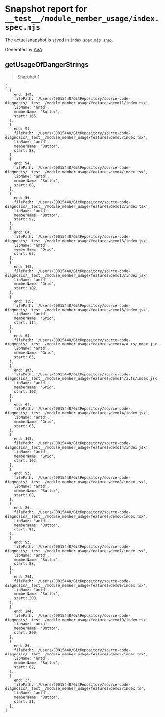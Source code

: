 # Snapshot report for `__test__/module_member_usage/index.spec.mjs`

The actual snapshot is saved in `index.spec.mjs.snap`.

Generated by [AVA](https://avajs.dev).

## getUsageOfDangerStrings

> Snapshot 1

    [
      {
        end: 169,
        filePath: '/Users/10015448/GitRepository/source-code-diagnosis/__test__/module_member_usage/features/demo11/index.tsx',
        libName: 'antd',
        memberName: 'Button',
        start: 165,
      },
      {
        end: 94,
        filePath: '/Users/10015448/GitRepository/source-code-diagnosis/__test__/module_member_usage/features/demo3/index.tsx',
        libName: 'antd',
        memberName: 'Button',
        start: 88,
      },
      {
        end: 94,
        filePath: '/Users/10015448/GitRepository/source-code-diagnosis/__test__/module_member_usage/features/demo4/index.tsx',
        libName: 'antd',
        memberName: 'Button',
        start: 88,
      },
      {
        end: 56,
        filePath: '/Users/10015448/GitRepository/source-code-diagnosis/__test__/module_member_usage/features/demo12/index.tsx',
        libName: 'antd',
        memberName: 'Button',
        start: 52,
      },
      {
        end: 64,
        filePath: '/Users/10015448/GitRepository/source-code-diagnosis/__test__/module_member_usage/features/demo13/index.jsx',
        libName: 'antd',
        memberName: 'Grid',
        start: 63,
      },
      {
        end: 103,
        filePath: '/Users/10015448/GitRepository/source-code-diagnosis/__test__/module_member_usage/features/demo13/index.jsx',
        libName: 'antd',
        memberName: 'Grid',
        start: 102,
      },
      {
        end: 115,
        filePath: '/Users/10015448/GitRepository/source-code-diagnosis/__test__/module_member_usage/features/demo13/index.jsx',
        libName: 'antd',
        memberName: 'Grid',
        start: 114,
      },
      {
        end: 64,
        filePath: '/Users/10015448/GitRepository/source-code-diagnosis/__test__/module_member_usage/features/demo14/a.ts/index.jsx',
        libName: 'antd',
        memberName: 'Grid',
        start: 63,
      },
      {
        end: 103,
        filePath: '/Users/10015448/GitRepository/source-code-diagnosis/__test__/module_member_usage/features/demo14/a.ts/index.jsx',
        libName: 'antd',
        memberName: 'Grid',
        start: 102,
      },
      {
        end: 64,
        filePath: '/Users/10015448/GitRepository/source-code-diagnosis/__test__/module_member_usage/features/demo14/index.jsx',
        libName: 'antd',
        memberName: 'Grid',
        start: 63,
      },
      {
        end: 103,
        filePath: '/Users/10015448/GitRepository/source-code-diagnosis/__test__/module_member_usage/features/demo14/index.jsx',
        libName: 'antd',
        memberName: 'Grid',
        start: 102,
      },
      {
        end: 92,
        filePath: '/Users/10015448/GitRepository/source-code-diagnosis/__test__/module_member_usage/features/demo8/index.tsx',
        libName: 'antd',
        memberName: 'Button',
        start: 88,
      },
      {
        end: 86,
        filePath: '/Users/10015448/GitRepository/source-code-diagnosis/__test__/module_member_usage/features/demo6/index.tsx',
        libName: 'antd',
        memberName: 'Button',
        start: 82,
      },
      {
        end: 92,
        filePath: '/Users/10015448/GitRepository/source-code-diagnosis/__test__/module_member_usage/features/demo7/index.tsx',
        libName: 'antd',
        memberName: 'Button',
        start: 88,
      },
      {
        end: 204,
        filePath: '/Users/10015448/GitRepository/source-code-diagnosis/__test__/module_member_usage/features/demo9/index.tsx',
        libName: 'antd',
        memberName: 'Button',
        start: 200,
      },
      {
        end: 204,
        filePath: '/Users/10015448/GitRepository/source-code-diagnosis/__test__/module_member_usage/features/demo10/index.tsx',
        libName: 'antd',
        memberName: 'Button',
        start: 200,
      },
      {
        end: 86,
        filePath: '/Users/10015448/GitRepository/source-code-diagnosis/__test__/module_member_usage/features/demo5/index.tsx',
        libName: 'antd',
        memberName: 'Button',
        start: 82,
      },
      {
        end: 37,
        filePath: '/Users/10015448/GitRepository/source-code-diagnosis/__test__/module_member_usage/features/demo2/index.ts',
        libName: 'antd',
        memberName: 'Button',
        start: 31,
      },
    ]
